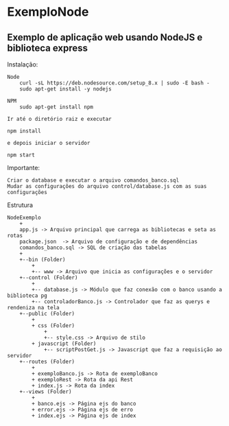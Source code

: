 # ExemploNode

## Exemplo de aplicação web usando NodeJS e biblioteca express


Instalação:

	Node 
		curl -sL https://deb.nodesource.com/setup_8.x | sudo -E bash -
		sudo apt-get install -y nodejs

	NPM
		sudo apt-get install npm

	Ir até o diretório raiz e executar

	npm install

	e depois iniciar o servidor

	npm start

Importante:

	Criar o database e executar o arquivo comandos_banco.sql
	Mudar as configurações do arquivo control/database.js com as suas configurações
	
Estrutura

	NodeExemplo
		+
		app.js -> Arquivo principal que carrega as bibliotecas e seta as rotas
		package.json  -> Arquivo de configuração e de dependências
		comandos_banco.sql -> SQL de criação das tabelas
		+
		+--bin (Folder)
			+
			+-- www -> Arquivo que inicia as configurações e o servidor 
		+--control (Folder)
			+
			+-- database.js -> Módulo que faz conexão com o banco usando a biblioteca pg
			+-- controladorBanco.js -> Controlador que faz as querys e rendeniza na tela
		+--public (Folder)
			+
			+ css (Folder)
				+
				+-- style.css -> Arquivo de stilo
			+ javascript (Folder)
				+-- scriptPostGet.js -> Javascript que faz a requisição ao servidor
		+--routes (Folder)
			+
			+ exemploBanco.js -> Rota de exemploBanco
			+ exemploRest -> Rota da api Rest
			+ index.js -> Rota da index
		+--views (Folder)
			+
			+ banco.ejs -> Página ejs do banco
			+ error.ejs -> Página ejs de erro
			+ index.ejs -> Página ejs de index